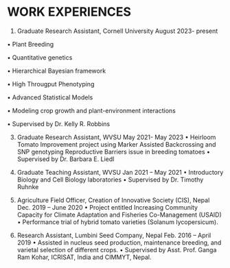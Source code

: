 # WORK EXPERIENCES
1. Graduate Research Assistant, Cornell University	August 2023- present
   
 •	Plant Breeding

•	Quantitative genetics

•	Hierarchical   Bayesian   framework

•	High Througput Phenotyping

•	Advanced Statistical Models

•	Modeling crop growth and plant-environment interactions

•	Supervised by Dr. Kelly R. Robbins

3. Graduate Research Assistant, WVSU	May 2021- May 2023
•	Heirloom Tomato Improvement project using Marker Assisted Backcrossing and SNP genotyping
Reproductive Barriers issue in breeding tomatoes
•	Supervised by Dr. Barbara E. Liedl

5. Graduate Teaching Assistant, WVSU	Jan 2021 – May 2021
•	Introductory Biology and Cell Biology laboratories
•	Supervised by Dr. Timothy Ruhnke


6. Agriculture Field Officer, Creation of Innovative Society (CIS), Nepal	Dec. 2019 – June 2020
•	Project entitled Increasing Community Capacity for Climate Adaptation and Fisheries Co-Management (USAID)
•	Performance trial of hybrid tomato varieties (Solanum lycopersicum).

8. Research Assistant, Lumbini Seed Company, Nepal	Feb. 2016 – April 2019
•	Assisted in nucleus seed production, maintenance breeding, and varietal selection of different crops.
•	Supervised by Asst. Prof. Ganga Ram Kohar, ICRISAT, India and CIMMYT, Nepal.
